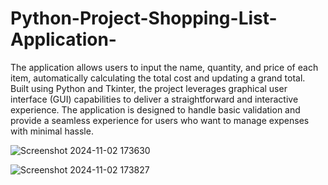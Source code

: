 # Python-Project-Shopping-List-Application-
The application allows users to input the name, quantity, and price of each item,  automatically calculating the total cost and updating a grand total. 
Built using Python and Tkinter, the 
project leverages graphical user interface (GUI) capabilities to deliver a straightforward and interactive 
experience. The application is designed to handle basic validation and provide a seamless experience for 
users who want to manage expenses with minimal hassle.

![Screenshot 2024-11-02 173630](https://github.com/user-attachments/assets/3c8ef851-630d-477e-9ca4-a419f4920330)

![Screenshot 2024-11-02 173827](https://github.com/user-attachments/assets/ad913dc7-05c4-4207-9599-74e8c44fa860)
